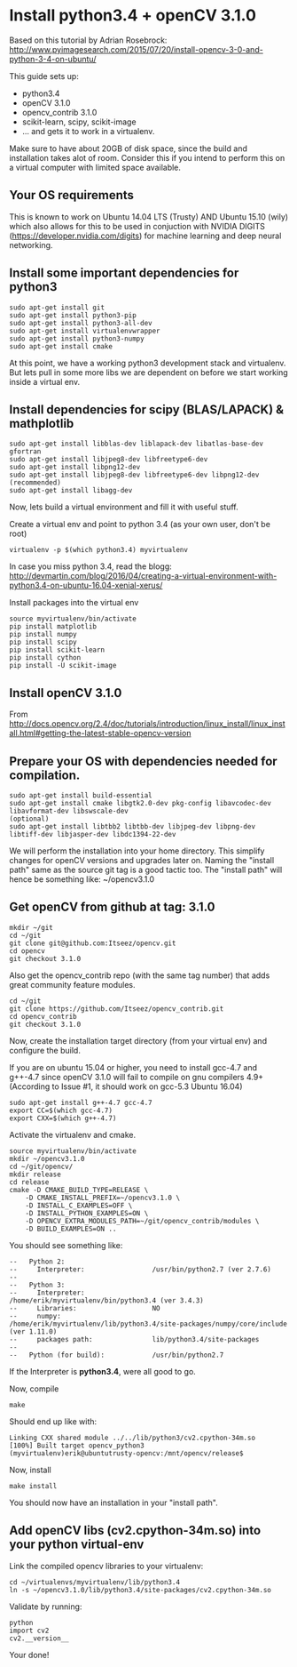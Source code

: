 # Install python3.4 + openCV 3.1.0

Based on this tutorial by Adrian Rosebrock: http://www.pyimagesearch.com/2015/07/20/install-opencv-3-0-and-python-3-4-on-ubuntu/

This guide sets up:
* python3.4
* openCV 3.1.0
* opencv_contrib 3.1.0
* scikit-learn, scipy, scikit-image
* ... and gets it to work in a virtualenv.

Make sure to have about 20GB of disk space, since the build and installation takes alot of room. Consider this if you intend to perform this on a virtual computer with limited space available.

## Your OS requirements
This is known to work on Ubuntu 14.04 LTS (Trusty) AND Ubuntu 15.10 (wily)
which also allows for this to be used in conjuction with
NVIDIA DIGITS (https://developer.nvidia.com/digits) for machine learning and deep neural networking.


## Install some important dependencies for python3
```
sudo apt-get install git
sudo apt-get install python3-pip
sudo apt-get install python3-all-dev
sudo apt-get install virtualenvwrapper
sudo apt-get install python3-numpy
sudo apt-get install cmake
```
At this point, we have a working python3 development stack and virtualenv.
But lets pull in some more libs we are dependent on before we start working inside a virtual env.

## Install dependencies for scipy (BLAS/LAPACK) & mathplotlib
```
sudo apt-get install libblas-dev liblapack-dev libatlas-base-dev gfortran
sudo apt-get install libjpeg8-dev libfreetype6-dev 
sudo apt-get install libpng12-dev
sudo apt-get install libjpeg8-dev libfreetype6-dev libpng12-dev 
(recommended)
sudo apt-get install libagg-dev
```
Now, lets build a virtual environment and fill it with useful stuff.

Create a virtual env and point to python 3.4 (as your own user, don't be root)
```
virtualenv -p $(which python3.4) myvirtualenv
```

In case you miss python 3.4, read the blogg: http://devmartin.com/blog/2016/04/creating-a-virtual-environment-with-python3.4-on-ubuntu-16.04-xenial-xerus/

Install packages into the virtual env
```
source myvirtualenv/bin/activate
pip install matplotlib
pip install numpy
pip install scipy
pip install scikit-learn
pip install cython
pip install -U scikit-image
```
## Install openCV 3.1.0

From http://docs.opencv.org/2.4/doc/tutorials/introduction/linux_install/linux_install.html#getting-the-latest-stable-opencv-version

## Prepare your OS with dependencies needed for compilation.
```
sudo apt-get install build-essential
sudo apt-get install cmake libgtk2.0-dev pkg-config libavcodec-dev libavformat-dev libswscale-dev
(optional)
sudo apt-get install libtbb2 libtbb-dev libjpeg-dev libpng-dev libtiff-dev libjasper-dev libdc1394-22-dev
```
We will perform the installation into your home directory.
This simplify changes for openCV versions and upgrades later on.
Naming the "install path" same as the source git tag is a good tactic too.
The "install path" will hence be something like: ~/opencv3.1.0

## Get openCV from github at tag: 3.1.0
```
mkdir ~/git
cd ~/git
git clone git@github.com:Itseez/opencv.git
cd opencv
git checkout 3.1.0
```
Also get the opencv_contrib repo (with the same tag number) that adds great community feature modules.
```
cd ~/git
git clone https://github.com/Itseez/opencv_contrib.git
cd opencv_contrib
git checkout 3.1.0
```

Now, create the installation target directory (from your virtual env)
and configure the build.

If you are on ubuntu 15.04 or higher, you need to install gcc-4.7 and g++-4.7
since openCV 3.1.0 will fail to compile on gnu compilers 4.9+
(According to Issue #1, it should work on gcc-5.3 Ubuntu 16.04)
```
sudo apt-get install g++-4.7 gcc-4.7
export CC=$(which gcc-4.7)
export CXX=$(which g++-4.7)
```

Activate the virtualenv and cmake.
```
source myvirtualenv/bin/activate
mkdir ~/opencv3.1.0
cd ~/git/opencv/
mkdir release
cd release
cmake -D CMAKE_BUILD_TYPE=RELEASE \
	-D CMAKE_INSTALL_PREFIX=~/opencv3.1.0 \
	-D INSTALL_C_EXAMPLES=OFF \
	-D INSTALL_PYTHON_EXAMPLES=ON \
	-D OPENCV_EXTRA_MODULES_PATH=~/git/opencv_contrib/modules \
	-D BUILD_EXAMPLES=ON ..
```
You should see something like:
```
--   Python 2:
--     Interpreter:                 /usr/bin/python2.7 (ver 2.7.6)
-- 
--   Python 3:
--     Interpreter:                 /home/erik/myvirtualenv/bin/python3.4 (ver 3.4.3)
--     Libraries:                   NO
--     numpy:                       /home/erik/myvirtualenv/lib/python3.4/site-packages/numpy/core/include (ver 1.11.0)
--     packages path:               lib/python3.4/site-packages
-- 
--   Python (for build):            /usr/bin/python2.7
```
If the Interpreter is **python3.4**, were all good to go.

Now, compile
```
make 
```
Should end up like with:
```
Linking CXX shared module ../../lib/python3/cv2.cpython-34m.so
[100%] Built target opencv_python3
(myvirtualenv)erik@ubuntutrusty-opencv:/mnt/opencv/release$ 
```

Now, install
```
make install
```
You should now have an installation in your "install path".

## Add openCV libs (cv2.cpython-34m.so) into your python virtual-env
Link the compiled opencv libraries to your virtualenv:
```
cd ~/virtualenvs/myvirtualenv/lib/python3.4
ln -s ~/opencv3.1.0/lib/python3.4/site-packages/cv2.cpython-34m.so
```

Validate by running:
```
python
import cv2
cv2.__version__
```

Your done!


